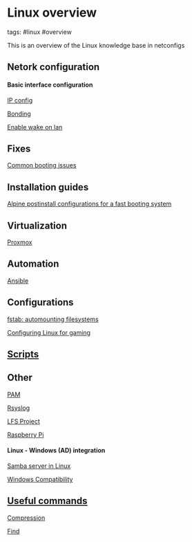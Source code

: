 # Linux overview
tags: #linux #overview 

This is an overview of the Linux knowledge base in netconfigs


Netork configuration
---
#### Basic interface configuration
[IP config](Network%20interface%20configurations/IP%20config.md)

[Bonding](Network%20interface%20configurations/Bonding.md)

[Enable wake on lan](Network%20interface%20configurations/Enable%20wake%20on%20lan.md)


Fixes
---
[Common booting issues](Fixes/Booting.md)


Installation guides
---
[Alpine postinstall configurations for a fast booting system](Install%20guides/Alpine%20postinstall%20Quickalpine.md)

Virtualization
---
[Proxmox](Proxmox/Proxmox.md)

Automation
---
[Ansible](Automation/Ansible.md)

Configurations
---

[fstab: automounting filesystems](-%20Configurations/Auto%20mount%20with%20fstab.md)

[Configuring Linux for gaming](-%20Configurations/Games.md)

[Scripts](-%20Scripts/Scripts.md)
---

Other
---


[PAM](AAA/PAM.md)

[Rsyslog](Monitoring/Rsyslog.md)

[LFS Project](LFS%20Project/LFS%20Project.md)

[Raspberry Pi](Raspberry%20Pi/Raspberry%20Pi.md)


#### Linux - Windows (AD) integration

[Samba server in Linux](Services/Samba.md)

[Windows Compatibility](Windows%20Compatibility.md)



[Useful commands](Command%20compendium.md)
---
[Compression](-%20Configurations/Compression.md)

[Find](-%20Commands/Find.md)



